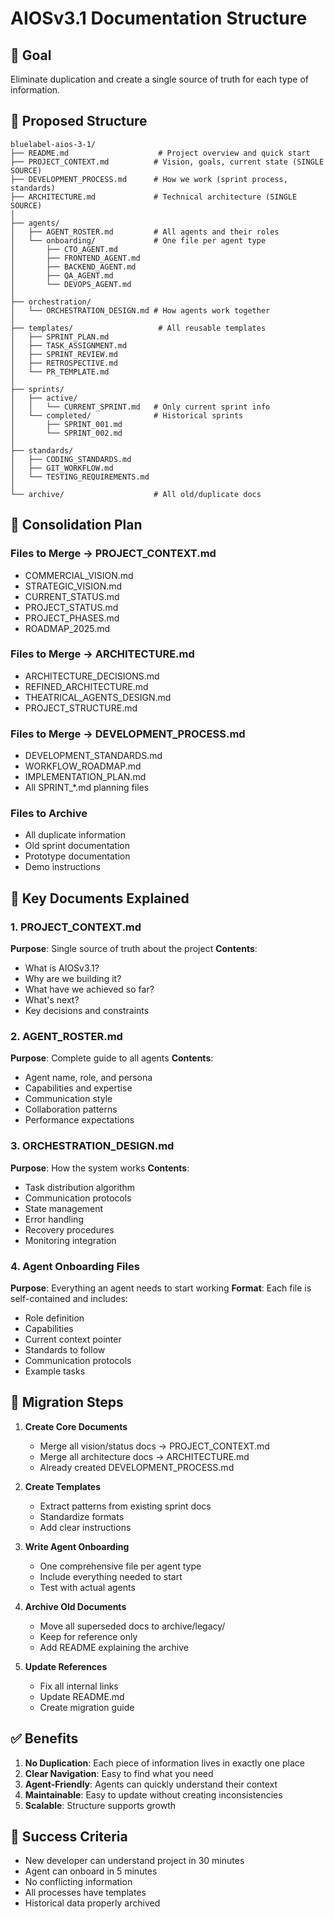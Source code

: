 # AIOSv3.1 Documentation Structure

## 🎯 Goal
Eliminate duplication and create a single source of truth for each type of information.

## 📁 Proposed Structure

```
bluelabel-aios-3-1/
├── README.md                    # Project overview and quick start
├── PROJECT_CONTEXT.md          # Vision, goals, current state (SINGLE SOURCE)
├── DEVELOPMENT_PROCESS.md      # How we work (sprint process, standards)
├── ARCHITECTURE.md             # Technical architecture (SINGLE SOURCE)
│
├── agents/
│   ├── AGENT_ROSTER.md         # All agents and their roles
│   └── onboarding/             # One file per agent type
│       ├── CTO_AGENT.md
│       ├── FRONTEND_AGENT.md
│       ├── BACKEND_AGENT.md
│       ├── QA_AGENT.md
│       └── DEVOPS_AGENT.md
│
├── orchestration/
│   └── ORCHESTRATION_DESIGN.md # How agents work together
│
├── templates/                   # All reusable templates
│   ├── SPRINT_PLAN.md
│   ├── TASK_ASSIGNMENT.md
│   ├── SPRINT_REVIEW.md
│   ├── RETROSPECTIVE.md
│   └── PR_TEMPLATE.md
│
├── sprints/
│   ├── active/
│   │   └── CURRENT_SPRINT.md   # Only current sprint info
│   └── completed/              # Historical sprints
│       ├── SPRINT_001.md
│       └── SPRINT_002.md
│
├── standards/
│   ├── CODING_STANDARDS.md
│   ├── GIT_WORKFLOW.md
│   └── TESTING_REQUIREMENTS.md
│
└── archive/                    # All old/duplicate docs
```

## 🔄 Consolidation Plan

### Files to Merge → PROJECT_CONTEXT.md
- COMMERCIAL_VISION.md
- STRATEGIC_VISION.md
- CURRENT_STATUS.md
- PROJECT_STATUS.md
- PROJECT_PHASES.md
- ROADMAP_2025.md

### Files to Merge → ARCHITECTURE.md
- ARCHITECTURE_DECISIONS.md
- REFINED_ARCHITECTURE.md
- THEATRICAL_AGENTS_DESIGN.md
- PROJECT_STRUCTURE.md

### Files to Merge → DEVELOPMENT_PROCESS.md
- DEVELOPMENT_STANDARDS.md
- WORKFLOW_ROADMAP.md
- IMPLEMENTATION_PLAN.md
- All SPRINT_*.md planning files

### Files to Archive
- All duplicate information
- Old sprint documentation
- Prototype documentation
- Demo instructions

## 📝 Key Documents Explained

### 1. PROJECT_CONTEXT.md
**Purpose**: Single source of truth about the project
**Contents**:
- What is AIOSv3.1?
- Why are we building it?
- What have we achieved so far?
- What's next?
- Key decisions and constraints

### 2. AGENT_ROSTER.md
**Purpose**: Complete guide to all agents
**Contents**:
- Agent name, role, and persona
- Capabilities and expertise
- Communication style
- Collaboration patterns
- Performance expectations

### 3. ORCHESTRATION_DESIGN.md
**Purpose**: How the system works
**Contents**:
- Task distribution algorithm
- Communication protocols
- State management
- Error handling
- Recovery procedures
- Monitoring integration

### 4. Agent Onboarding Files
**Purpose**: Everything an agent needs to start working
**Format**: Each file is self-contained and includes:
- Role definition
- Capabilities
- Current context pointer
- Standards to follow
- Communication protocols
- Example tasks

## 🚀 Migration Steps

1. **Create Core Documents**
   - Merge all vision/status docs → PROJECT_CONTEXT.md
   - Merge all architecture docs → ARCHITECTURE.md
   - Already created DEVELOPMENT_PROCESS.md

2. **Create Templates**
   - Extract patterns from existing sprint docs
   - Standardize formats
   - Add clear instructions

3. **Write Agent Onboarding**
   - One comprehensive file per agent type
   - Include everything needed to start
   - Test with actual agents

4. **Archive Old Documents**
   - Move all superseded docs to archive/legacy/
   - Keep for reference only
   - Add README explaining the archive

5. **Update References**
   - Fix all internal links
   - Update README.md
   - Create migration guide

## ✅ Benefits

1. **No Duplication**: Each piece of information lives in exactly one place
2. **Clear Navigation**: Easy to find what you need
3. **Agent-Friendly**: Agents can quickly understand their context
4. **Maintainable**: Easy to update without creating inconsistencies
5. **Scalable**: Structure supports growth

## 🎯 Success Criteria

- New developer can understand project in 30 minutes
- Agent can onboard in 5 minutes
- No conflicting information
- All processes have templates
- Historical data properly archived